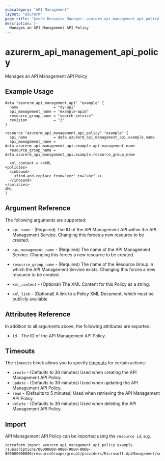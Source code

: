 ```yaml
---
subcategory: "API Management"
layout: "azurerm"
page_title: "Azure Resource Manager: azurerm_api_management_api_policy"
description: |-
  Manages an API Management API Policy
---
```


# azurerm_api_management_api_policy

Manages an API Management API Policy


## Example Usage

```hcl
data "azurerm_api_management_api" "example" {
  name                = "my-api"
  api_management_name = "example-apim"
  resource_group_name = "search-service"
  revision            = "2"
}

resource "azurerm_api_management_api_policy" "example" {
  api_name            = data.azurerm_api_management_api.example.name
  api_management_name = data.azurerm_api_management_api.example.api_management_name
  resource_group_name = data.azurerm_api_management_api.example.resource_group_name

  xml_content = <<XML
<policies>
  <inbound>
    <find-and-replace from="xyz" to="abc" />
  </inbound>
</policies>
XML
}
```


## Argument Reference

The following arguments are supported:

* `api_name` - (Required) The ID of the API Management API within the API Management Service. Changing this forces a new resource to be created.

* `api_management_name` - (Required) The name of the API Management Service. Changing this forces a new resource to be created.

* `resource_group_name` - (Required) The name of the Resource Group in which the API Management Service exists. Changing this forces a new resource to be created.

* `xml_content` - (Optional) The XML Content for this Policy as a string.

* `xml_link` - (Optional) A link to a Policy XML Document, which must be publicly available.

## Attributes Reference

In addition to all arguments above, the following attributes are exported:

* `id` - The ID of the API Management API Policy.

## Timeouts

The `timeouts` block allows you to specify [timeouts](https://www.terraform.io/language/resources/syntax#operation-timeouts) for certain actions:

* `create` - (Defaults to 30 minutes) Used when creating the API Management API Policy.
* `update` - (Defaults to 30 minutes) Used when updating the API Management API Policy.
* `read` - (Defaults to 5 minutes) Used when retrieving the API Management API Policy.
* `delete` - (Defaults to 30 minutes) Used when deleting the API Management API Policy.

## Import

API Management API Policy can be imported using the `resource id`, e.g.

```shell
terraform import azurerm_api_management_api_policy.example /subscriptions/00000000-0000-0000-0000-000000000000/resourceGroups/group1/providers/Microsoft.ApiManagement/service/service1/apis/exampleId/policies/policy
```
